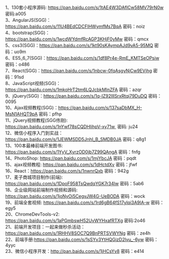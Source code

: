 1、130套小程序源码: https://pan.baidu.com/s/1tAE4W3DAfICw58MV79rN0w 密码:a005    
3、AngularJS(SGG)：https://pan.baidu.com/s/11U4BEdCDCFIHWymfMs7BqA 密码：noiz  
4、bootstrap(SGG)：https://pan.baidu.com/s/1wcdWYdmfRcAGP3KHjF0yMw 密码：qmcx  
5、css3(SGG)：https://pan.baidu.com/s/1kt90sKAympAJd9vA5-95MQ 密码：uo9m  
6、ES5_6_7(SGG)：https://pan.baidu.com/s/1df8Pr4e-RmE_KMTSeOPsiw 密码：o486  
7、React(SGG)：https://pan.baidu.com/s/1nbcw-0fqAsgyNjCw9EVjhg 密码：91sd  
8、JavaScript视频(SGG)：https://pan.baidu.com/s/1mkoHrT2tm6LQJcbkMInZFA 密码：azqr  
9、jQuery(SGG)：https://pan.baidu.com/s/1q-lZ92IlISrxRtqi79DuDQ 密码：0095  
10、Ajax视频教程(SGG)：https://pan.baidu.com/s/137saDbMX_H-MsN1AHQT9pA 密码：pfhp  
11、jQuery视频教程(SGG佟刚): https://pan.baidu.com/s/1nYwf78sCQDHlihpV-xy71w  密码: ju24  
12、微信小程序入门到实战：https://pan.baidu.com/s/1JEWMSDD5JnhI_B_SMDB0JA 密码：q8g1  
13、100本最棒前端开发图书: https://pan.baidu.com/s/1YyV_XyrzOD0jb7Z99QAngA 密码：fnfg  
14、PhotoShop: https://pan.baidu.com/s/1mjYbcJA 密码：pqdt   
15、ajax视频教程: https://pan.baidu.com/s/1dHctdXv 密码：jfwf  
16、React：https://pan.baidu.com/s/1nwnrQxb 密码：942g   
17、麦子商城项目制作(前端): https://pan.baidu.com/s/1DpoF958TsQwdqYGK7r34lw 密码：5ab6  
18、企业级网站前端制作视频和源码: https://pan.baidu.com/s/1joNyOi5CegvJW4G-UeBODA 密码：wock  
19、前端全套视频: https://pan.baidu.com/s/1rd6gB64fS17ylqi3A9IA-w 密码：egy5  
20、ChromeDevTools-v2: https://pan.baidu.com/s/1aPGmbswH52UvWYHxafRTXg 密码:2o46  
21、前端开发项目：一起来做秒杀活动：https://pan.baidu.com/s/1RHHV8SOC7Q9BnPRTSVWYNg 密码：ze4h  
22、前端手册:https://pan.baidu.com/s/1sSYv3YtHQGizD2lvu_-6yw 密码：4yyc  
23、微信小程序开发：http://pan.baidu.com/s/1jHCsYv8 密码：e414  
